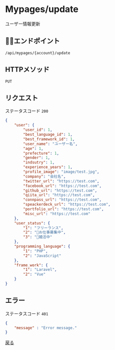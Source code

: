 # Mypages/update

ユーザー情報更新

## エンドポイント

`/api/mypages/{account}/update`

## HTTPメソッド

`PUT`


## リクエスト

ステータスコード `200`

```json
{
    "user": {
        "user_id": 1,
        "best_language_id": 1,
        "best_framework_id": 1,
        "user_name": "ユーザー名",
        "age": 1,
        "prefecture": 1,
        "gender": 1,
        "indsutry": 1,
        "experience_years": 1,
        "profile_image": "image/test.jpg",
        "company": "会社名",
        "twitter_url": "https://test.com",
        "facebook_url": "https://test.com",
        "github_url": "https://test.com",
        "qiita_url": "https://test.com",
        "connpass_url": "https://test.com",
        "speackerdeck_url": "https://test.com",
        "portfolio_url": "https://test.com",
        "misc_url": "https://test.com"
    },
    "user_status": {
        "1": "フリーランス",
        "2": "お仕事募集中",
        "3": "婚活中"
    },
    "programming_language": {
        "1": "PHP",
        "2": "JavaScript"  
    },
    "frame_work": {
        "1": "Laravel",
        "2": "Vue"  
    }
}
```

## エラー

ステータスコード `401`

```json
{
    "message" : "Error message."
}
```

[戻る](../index.md)